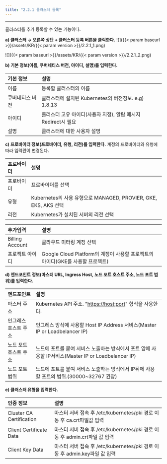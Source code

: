 ```yaml
---
title: "2.2.1 클러스터 등록"
---
```


---
클러스터를 추가 등록할 수 있는 기능이다.

**a) 클러스터 → 오른쪽 상단 + 클러스터 등록 버튼을 클릭한다.**
![]({{< param baseurl >}}/assets/KR/{{< param version >}}/2.2.1_1.png)

![]({{< param baseurl >}}/assets/KR/{{< param version >}}/2.2.1_2.png)

**b) 기본 정보\(이름, 쿠버네티스 버전, 아이디, 설명\)를 입력한다.**

| **기본 정보** | **설명** |
| :------- | :--------------------------------------- |
| 이름     | 등록할 클러스터의 이름                             |
| 쿠버네티스 버전 | 클러스터에 설치된 Kubernetes의 버전정보. e.g\) 1.8.13 |
| 아이디   | 클러스터 고유 아이디(사용자 지정), 알람 메시지 Redirect시 필요 |
| 설명     | 클러스터에 대한 사용자 설명                          |

**c) 프로바이더 정보\(프로바이더, 유형, 리전\)를 입력한다.**
계정의 프로바이더와 유형에 따라 입력란이 변경된다.

| **프로바이더** | **설명** |
| :-------- | :------------ |
| 프로바이더 | 프로바이더를 선택                                         |
| 유형       | Kubernetes의 사용 유형으로 MANAGED, PROVIER, GKE, EKS, AKS  선택 |
| 리전       | Kubernetes가 설치된 서버의 리전 선택 |

| **추가입력** | **설명** |
| :------- | :---------- |
| Billing Account | 클라우드 미터링 계정 선택 |
| 프로젝트 아이디 | Google Cloud Platform의 계정이 사용할 프로젝트의 아이디\(GKE를 사용할 프로젝트\) |

**d) 엔드포인트 정보\(마스터 URL, Ingress Host, 노드 포트 호스트 주소, 노드 포트 범위\)를 입력한다.**

| 엔드포인트 | 설명 |
| :----------- | :------------- |
| 마스터 주소      | Kubernetes API 주소. "[https://host:port](https://host:port)" 형식을 사용한다. |
| 인그레스 호스트 주소 | 인그레스 방식에 사용할 Host IP Address 서비스\(Master IP or Loadbelancer IP\)      |
| 노드 포트 호스트 주소 | 노드에 포트를 붙여 서비스 노출하는 방식에서 포트 앞에 사용할 IP서비스\(Master IP or Loadbelancer IP\) |
| 노드 포트 범위  | 노드에 포트를 붙여 서비스 노출하는 방식에서 IP뒤에 사용할 포트의 범위.\(30000~32767 권장\)          |

**e) 클러스터 유형을 입력한다.**

| 인증 정보               | 설명      |
| :---------------------- | :------------ |
| Cluster CA Certification | 마스터 서버 접속 후 /etc/kubernetes/pki 경로 이동 후 ca.crt파일값 입력     |
| Client Certificate Data  | 마스터 서버 접속 후 /etc/kubernetes/pki 경로 이동 후 admin.crt파일 값 입력 |
| Client Key Data          | 마스터 서버 접속 후 /etc/kubernetes/pki 경로 이동 후 admin.key파일 값 입력 |
